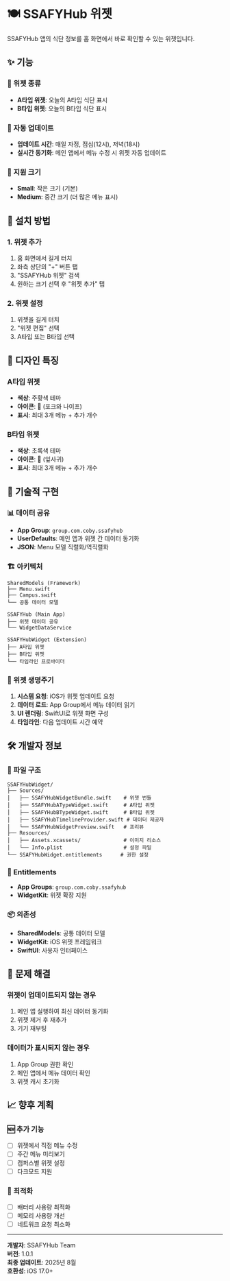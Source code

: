 # 🍽️ SSAFYHub 위젯

SSAFYHub 앱의 식단 정보를 홈 화면에서 바로 확인할 수 있는 위젯입니다.

## ✨ 기능

### 📱 위젯 종류
- **A타입 위젯**: 오늘의 A타입 식단 표시
- **B타입 위젯**: 오늘의 B타입 식단 표시

### 🔄 자동 업데이트
- **업데이트 시간**: 매일 자정, 점심(12시), 저녁(18시)
- **실시간 동기화**: 메인 앱에서 메뉴 수정 시 위젯 자동 업데이트

### 📏 지원 크기
- **Small**: 작은 크기 (기본)
- **Medium**: 중간 크기 (더 많은 메뉴 표시)

## 🚀 설치 방법

### 1. 위젯 추가
1. 홈 화면에서 길게 터치
2. 좌측 상단의 "+" 버튼 탭
3. "SSAFYHub 위젯" 검색
4. 원하는 크기 선택 후 "위젯 추가" 탭

### 2. 위젯 설정
1. 위젯을 길게 터치
2. "위젯 편집" 선택
3. A타입 또는 B타입 선택

## 🎨 디자인 특징

### A타입 위젯
- **색상**: 주황색 테마
- **아이콘**: 🍴 (포크와 나이프)
- **표시**: 최대 3개 메뉴 + 추가 개수

### B타입 위젯
- **색상**: 초록색 테마
- **아이콘**: 🍃 (잎사귀)
- **표시**: 최대 3개 메뉴 + 추가 개수

## 🔧 기술적 구현

### 📊 데이터 공유
- **App Group**: `group.com.coby.ssafyhub`
- **UserDefaults**: 메인 앱과 위젯 간 데이터 동기화
- **JSON**: Menu 모델 직렬화/역직렬화

### 🏗️ 아키텍처
```
SharedModels (Framework)
├── Menu.swift
├── Campus.swift
└── 공통 데이터 모델

SSAFYHub (Main App)
├── 위젯 데이터 공유
└── WidgetDataService

SSAFYHubWidget (Extension)
├── A타입 위젯
├── B타입 위젯
└── 타임라인 프로바이더
```

### 📱 위젯 생명주기
1. **시스템 요청**: iOS가 위젯 업데이트 요청
2. **데이터 로드**: App Group에서 메뉴 데이터 읽기
3. **UI 렌더링**: SwiftUI로 위젯 화면 구성
4. **타임라인**: 다음 업데이트 시간 예약

## 🛠️ 개발자 정보

### 📁 파일 구조
```
SSAFYHubWidget/
├── Sources/
│   ├── SSAFYHubWidgetBundle.swift    # 위젯 번들
│   ├── SSAFYHubATypeWidget.swift     # A타입 위젯
│   ├── SSAFYHubBTypeWidget.swift     # B타입 위젯
│   ├── SSAFYHubTimelineProvider.swift # 데이터 제공자
│   └── SSAFYHubWidgetPreview.swift   # 프리뷰
├── Resources/
│   ├── Assets.xcassets/              # 이미지 리소스
│   └── Info.plist                    # 설정 파일
└── SSAFYHubWidget.entitlements      # 권한 설정
```

### 🔑 Entitlements
- **App Groups**: `group.com.coby.ssafyhub`
- **WidgetKit**: 위젯 확장 지원

### 📦 의존성
- **SharedModels**: 공통 데이터 모델
- **WidgetKit**: iOS 위젯 프레임워크
- **SwiftUI**: 사용자 인터페이스

## 🐛 문제 해결

### 위젯이 업데이트되지 않는 경우
1. 메인 앱 실행하여 최신 데이터 동기화
2. 위젯 제거 후 재추가
3. 기기 재부팅

### 데이터가 표시되지 않는 경우
1. App Group 권한 확인
2. 메인 앱에서 메뉴 데이터 확인
3. 위젯 캐시 초기화

## 📈 향후 계획

### 🆕 추가 기능
- [ ] 위젯에서 직접 메뉴 수정
- [ ] 주간 메뉴 미리보기
- [ ] 캠퍼스별 위젯 설정
- [ ] 다크모드 지원

### 🎯 최적화
- [ ] 배터리 사용량 최적화
- [ ] 메모리 사용량 개선
- [ ] 네트워크 요청 최소화

---

**개발자**: SSAFYHub Team  
**버전**: 1.0.1  
**최종 업데이트**: 2025년 8월  
**호환성**: iOS 17.0+
